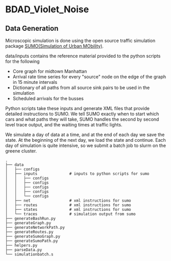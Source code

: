 # BDAD_Violet_Noise
## Data Generation

Microscopic simulation is done using the open source traffic simulation package [SUMO(Simulation of Urban MObility)](https://sumo.dlr.de/docs/index.html).

data/inputs contains the reference material provided to the python scripts for the following
- Core graph for midtown Manhattan
- Arrival rate time series for every "source" node on the edge of the graph in 15 minute intervals
- Dictionary of all paths from all source sink pairs to be used in the simulation
- Scheduled arrivals for the busses

Python scripts take these inputs and generate XML files that provide detailed instructions to SUMO.  We tell SUMO exactly when to start which cars and what paths they will take, SUMO handles the second by second level trace output, and the waiting times at traffic lights.

We simulate a day of data at a time, and at the end of each day we save the state.  At the beginning of the next day, we load the state and continue.  Each day of simulation is quite intensive, so we submit a batch job to slurm on the greene cluster.


    
    .
    ├── data                    
    │   ├── configs              
    │   ├── inputs              # inputs to python scripts for sumo
    │   │   ├── configs         
    │   │   ├── configs         
    │   │   ├── configs         
    │   │   ├── configs         
    │   │   └── configs            
    │   ├── net                 # xml instructions for sumo
    │   ├── routes              # xml instructions for sumo
    │   ├── states              # xml instructions for sumo                         
    │   └── traces              # simulation output from sumo
    ├── generateBashRun.py 
    ├── generateGraph.py    
    ├── generateNetworkPath.py
    ├── generateRoutes.py
    ├── generateSumoGraph.py
    ├── generateSumoPath.py
    ├── helpers.py
    ├── parseData.py  
    └── simulationbatch.s



